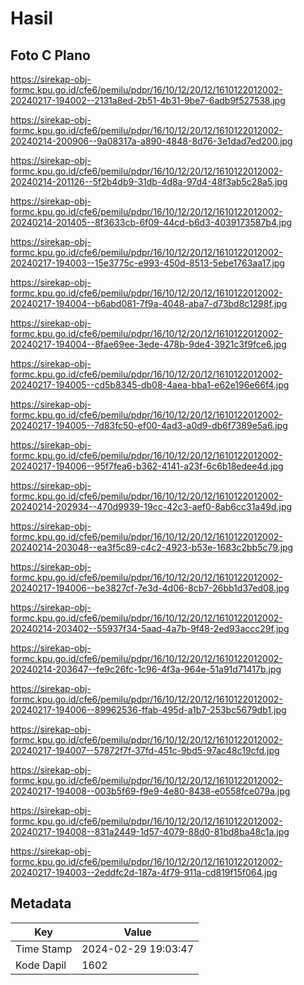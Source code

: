 # Hasil

## Foto C Plano

https://sirekap-obj-formc.kpu.go.id/cfe6/pemilu/pdpr/16/10/12/20/12/1610122012002-20240217-194002--2131a8ed-2b51-4b31-9be7-6adb9f527538.jpg

https://sirekap-obj-formc.kpu.go.id/cfe6/pemilu/pdpr/16/10/12/20/12/1610122012002-20240214-200906--9a08317a-a890-4848-8d76-3e1dad7ed200.jpg

https://sirekap-obj-formc.kpu.go.id/cfe6/pemilu/pdpr/16/10/12/20/12/1610122012002-20240214-201126--5f2b4db9-31db-4d8a-97d4-48f3ab5c28a5.jpg

https://sirekap-obj-formc.kpu.go.id/cfe6/pemilu/pdpr/16/10/12/20/12/1610122012002-20240214-201405--8f3633cb-6f09-44cd-b6d3-4039173587b4.jpg

https://sirekap-obj-formc.kpu.go.id/cfe6/pemilu/pdpr/16/10/12/20/12/1610122012002-20240217-194003--15e3775c-e993-450d-8513-5ebe1763aa17.jpg

https://sirekap-obj-formc.kpu.go.id/cfe6/pemilu/pdpr/16/10/12/20/12/1610122012002-20240217-194004--b6abd081-7f9a-4048-aba7-d73bd8c1298f.jpg

https://sirekap-obj-formc.kpu.go.id/cfe6/pemilu/pdpr/16/10/12/20/12/1610122012002-20240217-194004--8fae69ee-3ede-478b-9de4-3921c3f9fce6.jpg

https://sirekap-obj-formc.kpu.go.id/cfe6/pemilu/pdpr/16/10/12/20/12/1610122012002-20240217-194005--cd5b8345-db08-4aea-bba1-e62e196e66f4.jpg

https://sirekap-obj-formc.kpu.go.id/cfe6/pemilu/pdpr/16/10/12/20/12/1610122012002-20240217-194005--7d83fc50-ef00-4ad3-a0d9-db6f7389e5a6.jpg

https://sirekap-obj-formc.kpu.go.id/cfe6/pemilu/pdpr/16/10/12/20/12/1610122012002-20240217-194006--95f7fea6-b362-4141-a23f-6c6b18edee4d.jpg

https://sirekap-obj-formc.kpu.go.id/cfe6/pemilu/pdpr/16/10/12/20/12/1610122012002-20240214-202934--470d9939-19cc-42c3-aef0-8ab6cc31a49d.jpg

https://sirekap-obj-formc.kpu.go.id/cfe6/pemilu/pdpr/16/10/12/20/12/1610122012002-20240214-203048--ea3f5c89-c4c2-4923-b53e-1683c2bb5c79.jpg

https://sirekap-obj-formc.kpu.go.id/cfe6/pemilu/pdpr/16/10/12/20/12/1610122012002-20240217-194006--be3827cf-7e3d-4d06-8cb7-26bb1d37ed08.jpg

https://sirekap-obj-formc.kpu.go.id/cfe6/pemilu/pdpr/16/10/12/20/12/1610122012002-20240214-203402--55937f34-5aad-4a7b-9f48-2ed93accc29f.jpg

https://sirekap-obj-formc.kpu.go.id/cfe6/pemilu/pdpr/16/10/12/20/12/1610122012002-20240214-203647--fe9c26fc-1c96-4f3a-964e-51a91d71417b.jpg

https://sirekap-obj-formc.kpu.go.id/cfe6/pemilu/pdpr/16/10/12/20/12/1610122012002-20240217-194006--89962536-ffab-495d-a1b7-253bc5679db1.jpg

https://sirekap-obj-formc.kpu.go.id/cfe6/pemilu/pdpr/16/10/12/20/12/1610122012002-20240217-194007--57872f7f-37fd-451c-9bd5-97ac48c19cfd.jpg

https://sirekap-obj-formc.kpu.go.id/cfe6/pemilu/pdpr/16/10/12/20/12/1610122012002-20240217-194008--003b5f69-f9e9-4e80-8438-e0558fce079a.jpg

https://sirekap-obj-formc.kpu.go.id/cfe6/pemilu/pdpr/16/10/12/20/12/1610122012002-20240217-194008--831a2449-1d57-4079-88d0-81bd8ba48c1a.jpg

https://sirekap-obj-formc.kpu.go.id/cfe6/pemilu/pdpr/16/10/12/20/12/1610122012002-20240217-194003--2eddfc2d-187a-4f79-911a-cd819f15f064.jpg


## Metadata

| Key        | Value               |
| ---------- | ------------------- |
| Time Stamp | 2024-02-29 19:03:47 |
| Kode Dapil | 1602                |



